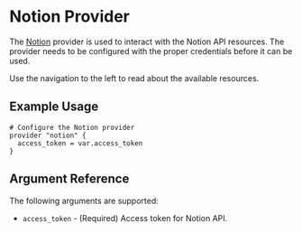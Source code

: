 # Notion Provider

The [Notion](https://notion.so/) provider is used to interact with the
Notion API resources. The provider needs to be configured
with the proper credentials before it can be used.

Use the navigation to the left to read about the available resources.

## Example Usage

```hcl
# Configure the Notion provider
provider "notion" {
  access_token = var.access_token
}
```

## Argument Reference

The following arguments are supported:

* `access_token` - (Required) Access token for Notion API.
